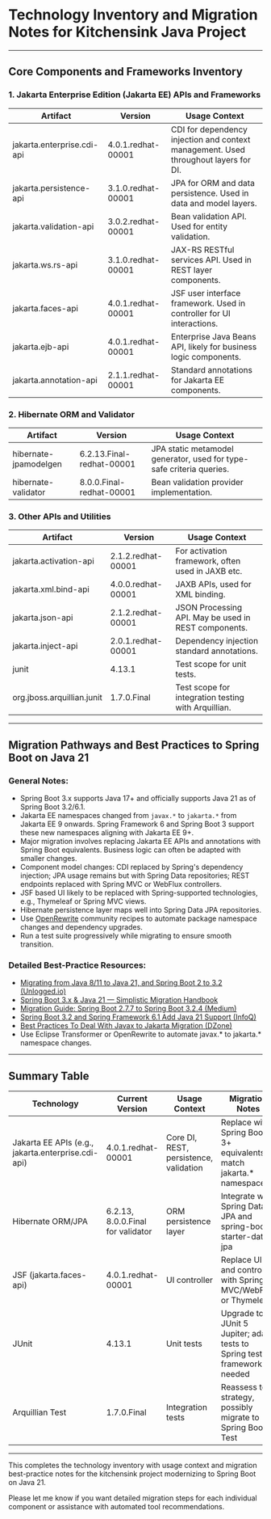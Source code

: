 # Technology Inventory and Migration Notes for Kitchensink Java Project

---

## Core Components and Frameworks Inventory

### 1. Jakarta Enterprise Edition (Jakarta EE) APIs and Frameworks

| Artifact | Version | Usage Context |
| -------- | ------- | ------------- |
| jakarta.enterprise.cdi-api | 4.0.1.redhat-00001 | CDI for dependency injection and context management. Used throughout layers for DI. |
| jakarta.persistence-api | 3.1.0.redhat-00001 | JPA for ORM and data persistence. Used in data and model layers. |
| jakarta.validation-api | 3.0.2.redhat-00001 | Bean validation API. Used for entity validation. |
| jakarta.ws.rs-api | 3.1.0.redhat-00001 | JAX-RS RESTful services API. Used in REST layer components. |
| jakarta.faces-api | 4.0.1.redhat-00001 | JSF user interface framework. Used in controller for UI interactions. |
| jakarta.ejb-api | 4.0.1.redhat-00001 | Enterprise Java Beans API, likely for business logic components. |
| jakarta.annotation-api | 2.1.1.redhat-00001 | Standard annotations for Jakarta EE components. |

### 2. Hibernate ORM and Validator

| Artifact | Version | Usage Context |
| -------- | ------- | ------------- |
| hibernate-jpamodelgen | 6.2.13.Final-redhat-00001 | JPA static metamodel generator, used for type-safe criteria queries. |
| hibernate-validator | 8.0.0.Final-redhat-00001 | Bean validation provider implementation. |

### 3. Other APIs and Utilities

| Artifact | Version | Usage Context |
| -------- | ------- | ------------- |
| jakarta.activation-api | 2.1.2.redhat-00001 | For activation framework, often used in JAXB etc. |
| jakarta.xml.bind-api | 4.0.0.redhat-00001 | JAXB APIs, used for XML binding. |
| jakarta.json-api | 2.1.2.redhat-00001 | JSON Processing API. May be used in REST components. |
| jakarta.inject-api | 2.0.1.redhat-00001 | Dependency injection standard annotations. |
| junit | 4.13.1 | Test scope for unit tests. |
| org.jboss.arquillian.junit | 1.7.0.Final | Test scope for integration testing with Arquillian. |

---

## Migration Pathways and Best Practices to Spring Boot on Java 21

### General Notes:

- Spring Boot 3.x supports Java 17+ and officially supports Java 21 as of Spring Boot 3.2/6.1.
- Jakarta EE namespaces changed from `javax.*` to `jakarta.*` from Jakarta EE 9 onwards. Spring Framework 6 and Spring Boot 3 support these new namespaces aligning with Jakarta EE 9+.
- Major migration involves replacing Jakarta EE APIs and annotations with Spring Boot equivalents. Business logic can often be adapted with smaller changes.
- Component model changes: CDI replaced by Spring's dependency injection; JPA usage remains but with Spring Data repositories; REST endpoints replaced with Spring MVC or WebFlux controllers.
- JSF based UI likely to be replaced with Spring-supported technologies, e.g., Thymeleaf or Spring MVC views.
- Hibernate persistence layer maps well into Spring Data JPA repositories.
- Use [OpenRewrite](https://docs.openrewrite.org/) community recipes to automate package namespace changes and dependency upgrades.
- Run a test suite progressively while migrating to ensure smooth transition.

### Detailed Best-Practice Resources:

- [Migrating from Java 8/11 to Java 21, and Spring Boot 2 to 3.2 (Unlogged.io)](https://www.unlogged.io/post/migrating-from-java-8-11-to-java-21-and-spring-boot-2-to-the-latest-spring-boot-3-2)
- [Spring Boot 3.x & Java 21 — Simplistic Migration Handbook](https://blog.stackademic.com/spring-boot-3-x-java-21-simplistic-migration-handbook-d93053978d27)
- [Migration Guide: Spring Boot 2.7.7 to Spring Boot 3.2.4 (Medium)](https://m-shahab-rauf.medium.com/migration-guide-spring-boot-2-7-7-to-spring-boot-3-2-4-8d0589e08e5a)
- [Spring Boot 3.2 and Spring Framework 6.1 Add Java 21 Support (InfoQ)](https://www.infoq.com/articles/spring-boot-3-2-spring-6-1/)
- [Best Practices To Deal With Javax to Jakarta Migration (DZone)](https://dzone.com/articles/best-practices-to-deal-with-javax-to-jakarta-migra)
- Use Eclipse Transformer or OpenRewrite to automate javax.* to jakarta.* namespace changes.

---

## Summary Table

| Technology | Current Version | Usage Context | Migration Notes | References |
|------------|-----------------|---------------|-----------------|------------|
| Jakarta EE APIs (e.g., jakarta.enterprise.cdi-api) | 4.0.1.redhat-00001 | Core DI, REST, persistence, validation | Replace with Spring Boot 3+ equivalents; match jakarta.* namespaces | Above URLs |
| Hibernate ORM/JPA | 6.2.13, 8.0.0.Final for validator | ORM persistence layer | Integrate with Spring Data JPA and spring-boot-starter-data-jpa | Above URLs |
| JSF (jakarta.faces-api) | 4.0.1.redhat-00001 | UI controller | Replace UI and controller with Spring MVC/WebFlux or Thymeleaf | Above URLs |
| JUnit | 4.13.1 | Unit tests | Upgrade to JUnit 5 Jupiter; adapt tests to Spring test framework if needed | Above URLs |
| Arquillian Test | 1.7.0.Final | Integration tests | Reassess test strategy, possibly migrate to Spring Boot Test | Above URLs |

---

This completes the technology inventory with usage context and migration best-practice notes for the kitchensink project modernizing to Spring Boot on Java 21.

Please let me know if you want detailed migration steps for each individual component or assistance with automated tool recommendations.